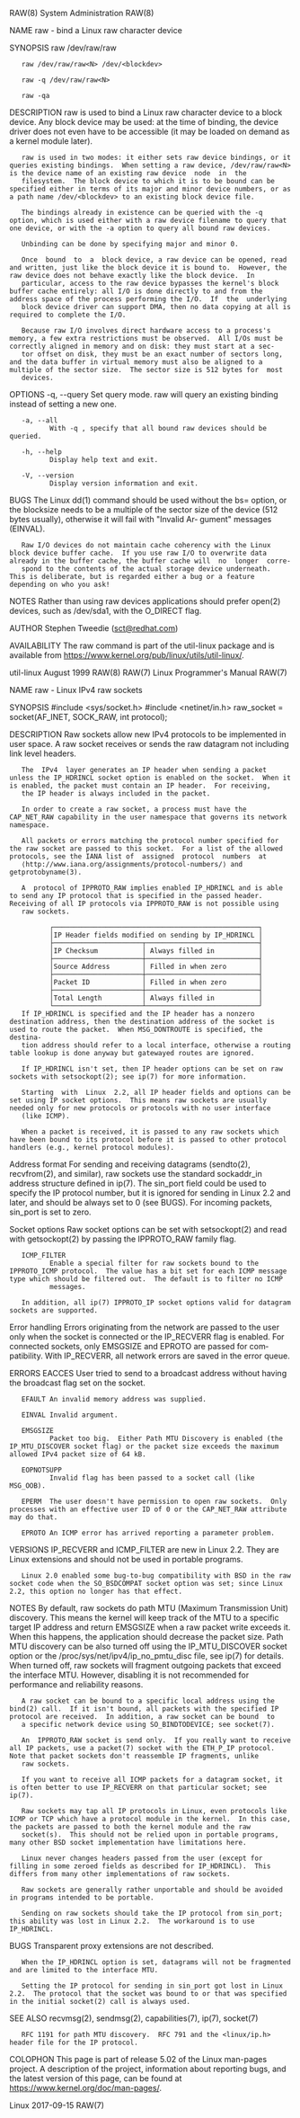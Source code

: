 RAW(8)                                                                                      System Administration                                                                                      RAW(8)

NAME
       raw - bind a Linux raw character device

SYNOPSIS
       raw /dev/raw/raw<N> <major> <minor>

       raw /dev/raw/raw<N> /dev/<blockdev>

       raw -q /dev/raw/raw<N>

       raw -qa

DESCRIPTION
       raw  is used to bind a Linux raw character device to a block device.  Any block device may be used: at the time of binding, the device driver does not even have to be accessible (it may be loaded on
       demand as a kernel module later).

       raw is used in two modes: it either sets raw device bindings, or it queries existing bindings.  When setting a raw device, /dev/raw/raw<N> is the device name of an existing raw device  node  in  the
       filesystem.  The block device to which it is to be bound can be specified either in terms of its major and minor device numbers, or as a path name /dev/<blockdev> to an existing block device file.

       The bindings already in existence can be queried with the -q option, which is used either with a raw device filename to query that one device, or with the -a option to query all bound raw devices.

       Unbinding can be done by specifying major and minor 0.

       Once  bound  to  a  block device, a raw device can be opened, read and written, just like the block device it is bound to.  However, the raw device does not behave exactly like the block device.  In
       particular, access to the raw device bypasses the kernel's block buffer cache entirely: all I/O is done directly to and from the address space of the process performing the I/O.  If  the  underlying
       block device driver can support DMA, then no data copying at all is required to complete the I/O.

       Because raw I/O involves direct hardware access to a process's memory, a few extra restrictions must be observed.  All I/Os must be correctly aligned in memory and on disk: they must start at a sec‐
       tor offset on disk, they must be an exact number of sectors long, and the data buffer in virtual memory must also be aligned to a multiple of the sector size.  The sector size is 512 bytes for  most
       devices.

OPTIONS
       -q, --query
              Set query mode.  raw will query an existing binding instead of setting a new one.

       -a, --all
              With -q , specify that all bound raw devices should be queried.

       -h, --help
              Display help text and exit.

       -V, --version
              Display version information and exit.

BUGS
       The  Linux dd(1) command should be used without the bs= option, or the blocksize needs to be a multiple of the sector size of the device (512 bytes usually), otherwise it will fail with "Invalid Ar‐
       gument" messages (EINVAL).

       Raw I/O devices do not maintain cache coherency with the Linux block device buffer cache.  If you use raw I/O to overwrite data already in the buffer cache, the buffer cache will  no  longer  corre‐
       spond to the contents of the actual storage device underneath.  This is deliberate, but is regarded either a bug or a feature depending on who you ask!

NOTES
       Rather than using raw devices applications should prefer open(2) devices, such as /dev/sda1, with the O_DIRECT flag.

AUTHOR
       Stephen Tweedie (sct@redhat.com)

AVAILABILITY
       The raw command is part of the util-linux package and is available from https://www.kernel.org/pub/linux/utils/util-linux/.

util-linux                                                                                       August 1999                                                                                           RAW(8)
RAW(7)                                                                                    Linux Programmer's Manual                                                                                    RAW(7)

NAME
       raw - Linux IPv4 raw sockets

SYNOPSIS
       #include <sys/socket.h>
       #include <netinet/in.h>
       raw_socket = socket(AF_INET, SOCK_RAW, int protocol);

DESCRIPTION
       Raw sockets allow new IPv4 protocols to be implemented in user space.  A raw socket receives or sends the raw datagram not including link level headers.

       The  IPv4  layer generates an IP header when sending a packet unless the IP_HDRINCL socket option is enabled on the socket.  When it is enabled, the packet must contain an IP header.  For receiving,
       the IP header is always included in the packet.

       In order to create a raw socket, a process must have the CAP_NET_RAW capability in the user namespace that governs its network namespace.

       All packets or errors matching the protocol number specified for the raw socket are passed to this socket.  For a list of the allowed protocols, see the IANA list of  assigned  protocol  numbers  at
       ⟨http://www.iana.org/assignments/protocol-numbers/⟩ and getprotobyname(3).

       A  protocol of IPPROTO_RAW implies enabled IP_HDRINCL and is able to send any IP protocol that is specified in the passed header.  Receiving of all IP protocols via IPPROTO_RAW is not possible using
       raw sockets.

              ┌───────────────────────────────────────────────────┐
              │IP Header fields modified on sending by IP_HDRINCL │
              ├──────────────────────┬────────────────────────────┤
              │IP Checksum           │ Always filled in           │
              ├──────────────────────┼────────────────────────────┤
              │Source Address        │ Filled in when zero        │
              ├──────────────────────┼────────────────────────────┤
              │Packet ID             │ Filled in when zero        │
              ├──────────────────────┼────────────────────────────┤
              │Total Length          │ Always filled in           │
              └──────────────────────┴────────────────────────────┘
       If IP_HDRINCL is specified and the IP header has a nonzero destination address, then the destination address of the socket is used to route the packet.  When MSG_DONTROUTE is specified, the destina‐
       tion address should refer to a local interface, otherwise a routing table lookup is done anyway but gatewayed routes are ignored.

       If IP_HDRINCL isn't set, then IP header options can be set on raw sockets with setsockopt(2); see ip(7) for more information.

       Starting  with  Linux  2.2, all IP header fields and options can be set using IP socket options.  This means raw sockets are usually needed only for new protocols or protocols with no user interface
       (like ICMP).

       When a packet is received, it is passed to any raw sockets which have been bound to its protocol before it is passed to other protocol handlers (e.g., kernel protocol modules).

   Address format
       For sending and receiving datagrams (sendto(2), recvfrom(2), and similar), raw sockets use the standard sockaddr_in address structure defined in ip(7).  The sin_port field could be used  to  specify
       the IP protocol number, but it is ignored for sending in Linux 2.2 and later, and should be always set to 0 (see BUGS).  For incoming packets, sin_port is set to zero.

   Socket options
       Raw socket options can be set with setsockopt(2) and read with getsockopt(2) by passing the IPPROTO_RAW family flag.

       ICMP_FILTER
              Enable a special filter for raw sockets bound to the IPPROTO_ICMP protocol.  The value has a bit set for each ICMP message type which should be filtered out.  The default is to filter no ICMP
              messages.

       In addition, all ip(7) IPPROTO_IP socket options valid for datagram sockets are supported.

   Error handling
       Errors originating from the network are passed to the user only when the socket is connected or the IP_RECVERR flag is enabled.  For connected sockets, only EMSGSIZE and EPROTO are passed  for  com‐
       patibility.  With IP_RECVERR, all network errors are saved in the error queue.

ERRORS
       EACCES User tried to send to a broadcast address without having the broadcast flag set on the socket.

       EFAULT An invalid memory address was supplied.

       EINVAL Invalid argument.

       EMSGSIZE
              Packet too big.  Either Path MTU Discovery is enabled (the IP_MTU_DISCOVER socket flag) or the packet size exceeds the maximum allowed IPv4 packet size of 64 kB.

       EOPNOTSUPP
              Invalid flag has been passed to a socket call (like MSG_OOB).

       EPERM  The user doesn't have permission to open raw sockets.  Only processes with an effective user ID of 0 or the CAP_NET_RAW attribute may do that.

       EPROTO An ICMP error has arrived reporting a parameter problem.

VERSIONS
       IP_RECVERR and ICMP_FILTER are new in Linux 2.2.  They are Linux extensions and should not be used in portable programs.

       Linux 2.0 enabled some bug-to-bug compatibility with BSD in the raw socket code when the SO_BSDCOMPAT socket option was set; since Linux 2.2, this option no longer has that effect.

NOTES
       By  default,  raw  sockets  do path MTU (Maximum Transmission Unit) discovery.  This means the kernel will keep track of the MTU to a specific target IP address and return EMSGSIZE when a raw packet
       write exceeds it.  When this happens,  the  application  should  decrease  the  packet  size.   Path  MTU  discovery  can  be  also  turned  off  using  the  IP_MTU_DISCOVER  socket  option  or  the
       /proc/sys/net/ipv4/ip_no_pmtu_disc  file, see ip(7) for details.  When turned off, raw sockets will fragment outgoing packets that exceed the interface MTU.  However, disabling it is not recommended
       for performance and reliability reasons.

       A raw socket can be bound to a specific local address using the bind(2) call.  If it isn't bound, all packets with the specified IP protocol are received.  In addition, a raw socket can be bound  to
       a specific network device using SO_BINDTODEVICE; see socket(7).

       An  IPPROTO_RAW socket is send only.  If you really want to receive all IP packets, use a packet(7) socket with the ETH_P_IP protocol.  Note that packet sockets don't reassemble IP fragments, unlike
       raw sockets.

       If you want to receive all ICMP packets for a datagram socket, it is often better to use IP_RECVERR on that particular socket; see ip(7).

       Raw sockets may tap all IP protocols in Linux, even protocols like ICMP or TCP which have a protocol module in the kernel.  In this case, the packets are passed to both the kernel module and the raw
       socket(s).  This should not be relied upon in portable programs, many other BSD socket implementation have limitations here.

       Linux never changes headers passed from the user (except for filling in some zeroed fields as described for IP_HDRINCL).  This differs from many other implementations of raw sockets.

       Raw sockets are generally rather unportable and should be avoided in programs intended to be portable.

       Sending on raw sockets should take the IP protocol from sin_port; this ability was lost in Linux 2.2.  The workaround is to use IP_HDRINCL.

BUGS
       Transparent proxy extensions are not described.

       When the IP_HDRINCL option is set, datagrams will not be fragmented and are limited to the interface MTU.

       Setting the IP protocol for sending in sin_port got lost in Linux 2.2.  The protocol that the socket was bound to or that was specified in the initial socket(2) call is always used.

SEE ALSO
       recvmsg(2), sendmsg(2), capabilities(7), ip(7), socket(7)

       RFC 1191 for path MTU discovery.  RFC 791 and the <linux/ip.h> header file for the IP protocol.

COLOPHON
       This  page  is  part  of  release  5.02  of  the  Linux  man-pages  project.   A  description  of  the project, information about reporting bugs, and the latest version of this page, can be found at
       https://www.kernel.org/doc/man-pages/.

Linux                                                                                             2017-09-15                                                                                           RAW(7)
